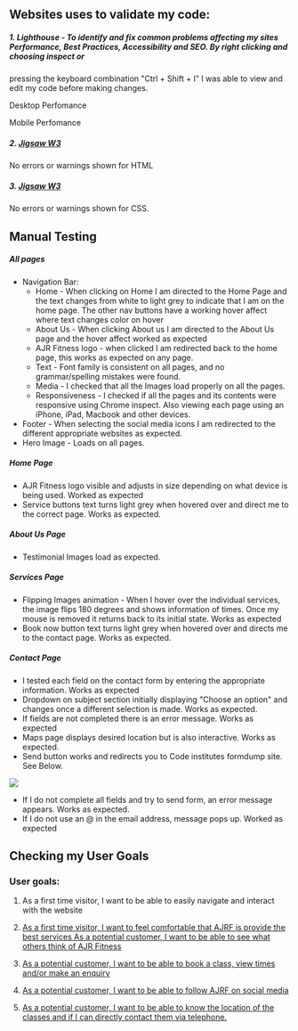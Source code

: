 ## Websites uses to validate my code:

#####  1. Lighthouse - To identify and fix common problems affecting my sites Performance, Best Practices, Accessibility and SEO. By right clicking and choosing inspect or
pressing the keyboard combination "Ctrl + Shift + I" I was able to view and edit my code before making changes.

Desktop Perfomance

Mobile Perfomance

#####  2. <a href="https://validator.w3.org/">Jigsaw W3</a>
No errors or warnings shown for HTML



#####  3. <a href="https://jigsaw.w3.org/css-validator/">Jigsaw W3</a>
No errors or warnings shown for CSS.

## Manual Testing

##### All pages

* Navigation Bar:
    * Home - When clicking on Home I am directed to the Home Page and the text changes from white to light grey to indicate that I am on the home page. The other nav buttons
    have a working hover affect where text changes color on hover
    * About Us - When clicking About us I am directed to the About Us page and the hover affect worked as expected
    * AJR Fitness logo - when clicked I am redirected back to the home page, this works as expected on any page.
    * Text - Font family is consistent on all pages, and no grammar/spelling mistakes were found.
    * Media - I checked that all the Images load properly on all the pages. 
    * Responsiveness - I checked if all the pages and its contents were responsive using Chrome inspect. Also viewing each page using an iPhone, iPad, Macbook and other devices. 
* Footer - When selecting the social media icons I am redirected to the different appropriate websites as expected.
* Hero Image - Loads on all pages.

##### Home Page
 * AJR Fitness logo visible and adjusts in size depending on what device is being used. Worked as expected
 * Service buttons text turns light grey when hovered over and direct me to the correct page. Works as expected.

##### About Us Page 
 * Testimonial Images load as expected.

##### Services Page
 * Flipping Images animation - When I hover over the individual services, the image flips 180 degrees and shows information of times. Once my mouse is removed it returns back to its initial state. Works as expected
 * Book now button text turns light grey when hovered over and directs me to the contact page. Works as expected.

##### Contact Page
 * I tested each field on the contact form by entering the appropriate information. Works as expected
 * Dropdown on subject section initially displaying "Choose an option" and changes once a different selection is made. Works as expected. 
 * If fields are not completed there is an error message. Works as expected
 * Maps page displays desired location but is also interactive. Works as expected.
 * Send button works and redirects you to Code institutes formdump site. See Below.

<img src="/workspace/MS1/assets/images/Code-submit.jpg">

* If I do not complete all fields and try to send form, an error message appears. Works as expected.
* If I do not use an @ in the email address, message pops up. Worked as expected

## Checking my User Goals

### User goals:

1. As a first time visitor, I want to be able to easily navigate and interact with the website
<a href="/workspace/MS1/assets/images/navigation.jpg"> 

2. As a first time visitor, I want to feel comfortable that AJRF is provide the best services 
    As a potential customer, I want to be able to see what others think of AJR Fitness
<a href="/workspace/MS1/assets/images/testimonial.jpg">

3. As a potential customer, I want to be able to book a class, view times and/or make an enquiry
    <a href="/workspace/MS1/assets/images/book.jpg">
    <a href="/workspace/MS1/assets/images/times.jpg">

4. As a potential customer, I want to be able to follow AJRF on social media
<a href="/workspace/MS1/assets/images/social media.jpg">

5. As a potential customer, I want to be able to know the location of the classes and if I can directly contact them via telephone.
    <a href="/workspace/MS1/assets/images/maps.jpg">